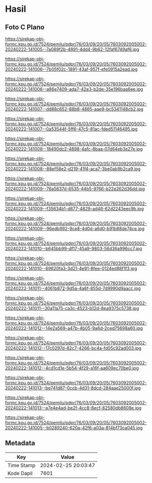 # Hasil

## Foto C Plano

https://sirekap-obj-formc.kpu.go.id/7524/pemilu/pdpr/76/03/09/20/05/7603092005002-20240222-141005--7a089f2b-4891-4dd4-9b62-12faf6749af6.jpg

https://sirekap-obj-formc.kpu.go.id/7524/pemilu/pdpr/76/03/09/20/05/7603092005002-20240222-141006--7b05f02c-1891-43af-957f-efe0915a2ead.jpg

https://sirekap-obj-formc.kpu.go.id/7524/pemilu/pdpr/76/03/09/20/05/7603092005002-20240222-141006--a86e7409-ada7-42e3-b2de-35e196baa6ee.jpg

https://sirekap-obj-formc.kpu.go.id/7524/pemilu/pdpr/76/03/09/20/05/7603092005002-20240222-141007--dd88c652-88b8-4865-aae9-bc5341148cb2.jpg

https://sirekap-obj-formc.kpu.go.id/7524/pemilu/pdpr/76/03/09/20/05/7603092005002-20240222-141007--0a53544f-5ff6-47c5-81ac-fded51146495.jpg

https://sirekap-obj-formc.kpu.go.id/7524/pemilu/pdpr/76/03/09/20/05/7603092005002-20240222-141008--18490dc2-4898-4afc-8baa-07d64eb3e27e.jpg

https://sirekap-obj-formc.kpu.go.id/7524/pemilu/pdpr/76/03/09/20/05/7603092005002-20240222-141008--88ef58e2-d219-41f4-aca7-3be0ab9b2ca9.jpg

https://sirekap-obj-formc.kpu.go.id/7524/pemilu/pdpr/76/03/09/20/05/7603092005002-20240222-141009--76a5637d-6535-44b5-9766-b22e262d36dd.jpg

https://sirekap-obj-formc.kpu.go.id/7524/pemilu/pdpr/76/03/09/20/05/7603092005002-20240222-141009--f35634b1-d877-4829-ad46-62d2243eec9b.jpg

https://sirekap-obj-formc.kpu.go.id/7524/pemilu/pdpr/76/03/09/20/05/7603092005002-20240222-141009--96edb992-9ce8-4d0d-a6d0-b91b88de74ce.jpg

https://sirekap-obj-formc.kpu.go.id/7524/pemilu/pdpr/76/03/09/20/05/7603092005002-20240222-141010--b645bb99-df17-45a9-9803-56d36a996cc7.jpg

https://sirekap-obj-formc.kpu.go.id/7524/pemilu/pdpr/76/03/09/20/05/7603092005002-20240222-141010--69620fa3-3d21-4e91-8fee-0124ed88f1f3.jpg

https://sirekap-obj-formc.kpu.go.id/7524/pemilu/pdpr/76/03/09/20/05/7603092005002-20240222-141011--4061b872-9d5a-4a6f-855d-7d9990d9aacc.jpg

https://sirekap-obj-formc.kpu.go.id/7524/pemilu/pdpr/76/03/09/20/05/7603092005002-20240222-141011--30a11a75-ca3c-4523-b12d-8ea9375c5738.jpg

https://sirekap-obj-formc.kpu.go.id/7524/pemilu/pdpr/76/03/09/20/05/7603092005002-20240222-141012--14e2a569-a47b-4b05-9a6d-2ced75698a60.jpg

https://sirekap-obj-formc.kpu.go.id/7524/pemilu/pdpr/76/03/09/20/05/7603092005002-20240222-141012--17c0297d-82c7-4266-bc4a-fd05c92ad003.jpg

https://sirekap-obj-formc.kpu.go.id/7524/pemilu/pdpr/76/03/09/20/05/7603092005002-20240222-141012--4cd1cd1e-5b54-4f29-a16f-aa609ec70be0.jpg

https://sirekap-obj-formc.kpu.go.id/7524/pemilu/pdpr/76/03/09/20/05/7603092005002-20240222-141013--be741d87-0ccb-4d31-8dcd-284aae25000f.jpg

https://sirekap-obj-formc.kpu.go.id/7524/pemilu/pdpr/76/03/09/20/05/7603092005002-20240222-141013--a7e4e4ad-be2f-4cc8-8ecf-82580db8608e.jpg

https://sirekap-obj-formc.kpu.go.id/7524/pemilu/pdpr/76/03/09/20/05/7603092005002-20240222-141005--b0289240-620a-42f6-a03a-814bf73ca045.jpg


## Metadata

| Key        | Value               |
| ---------- | ------------------- |
| Time Stamp | 2024-02-25 20:03:47 |
| Kode Dapil | 7601                |



